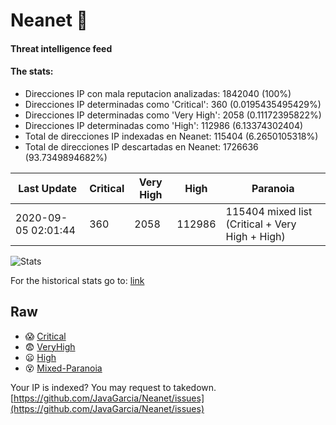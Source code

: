 # Neanet :hocho:
#### Threat intelligence feed
#### The stats:

- Direcciones IP con mala reputacion analizadas: 1842040 (100%)
- Direcciones IP determinadas como 'Critical':  360 (0.0195435495429%)
- Direcciones IP determinadas como 'Very High':  2058 (0.11172395822%)
- Direcciones IP determinadas como 'High':  112986 (6.13374302404)
- Total de direcciones IP indexadas en Neanet:  115404 (6.2650105318%)
- Total de direcciones IP descartadas en Neanet:  1726636 (93.7349894682%)

| Last Update | Critical | Very High | High | Paranoia |
| --- | --- | --- | --- | --- |
| 2020-09-05 02:01:44 | 360 | 2058 | 112986 | 115404 mixed list (Critical + Very High + High)|

![Stats](https://docs.google.com/spreadsheets/d/e/2PACX-1vSnaNMIXVabIpDJjufMlzH7poXnshF3mgd8Is1g9ytUEzVsP5my4Trn8f-xkoLLQ38xpL3HtmUexLo6/pubchart?oid=501124687&format=image)

For the historical stats go to: [link](/stats.csv)
## Raw
- :scream: [Critical](https://raw.githubusercontent.com/JavaGarcia/Neanet/master/blacklists/neanet_critical.txt)
- :fearful: [VeryHigh](https://raw.githubusercontent.com/JavaGarcia/Neanet/master/blacklists/neanet_veryHigh.txtt)
- :frowning: [High](https://raw.githubusercontent.com/JavaGarcia/Neanet/master/blacklists/neanet_high.txt)
- :dizzy_face: [Mixed-Paranoia](https://raw.githubusercontent.com/JavaGarcia/Neanet/master/blacklists/neanet_all.txt)


Your IP is indexed? You may request to takedown. [https://github.com/JavaGarcia/Neanet/issues](https://github.com/JavaGarcia/Neanet/issues)











































































































































































































































































































































































































































































































































































